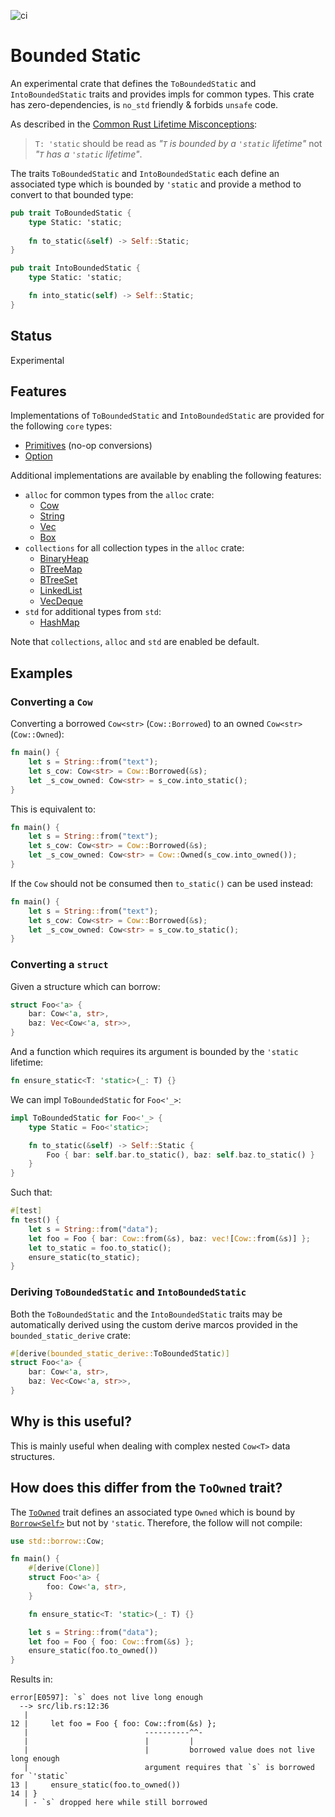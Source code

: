 ![ci](https://github.com/fujiapple852/bounded_static/actions/workflows/ci.yml/badge.svg)

# Bounded Static

An experimental crate that defines the `ToBoundedStatic` and `IntoBoundedStatic` traits and provides impls for common
types.  This crate has zero-dependencies, is `no_std` friendly & forbids `unsafe` code.

As described in
the [Common Rust Lifetime Misconceptions](https://github.com/pretzelhammer/rust-blog/blob/master/posts/common-rust-lifetime-misconceptions.md#2-if-t-static-then-t-must-be-valid-for-the-entire-program):

> `T: 'static` should be read as _"`T` is bounded by a `'static` lifetime"_ not _"`T` has a `'static` lifetime"_.

The traits `ToBoundedStatic` and `IntoBoundedStatic` each define an associated type which is bounded by `'static` and 
provide a method to convert to that bounded type:

```rust
pub trait ToBoundedStatic {
    type Static: 'static;
    
    fn to_static(&self) -> Self::Static;
}

pub trait IntoBoundedStatic {
    type Static: 'static;

    fn into_static(self) -> Self::Static;
}
```

## Status

Experimental

## Features

Implementations of `ToBoundedStatic` and `IntoBoundedStatic` are provided for the following `core` types:

- [Primitives](https://doc.rust-lang.org/core/primitive/index.html) (no-op conversions)
- [Option](https://doc.rust-lang.org/core/option/enum.Option.html)

Additional implementations are available by enabling the following features:

- `alloc` for common types from the `alloc` crate:
  - [Cow](https://doc.rust-lang.org/alloc/borrow/enum.Cow.html)
  - [String](https://doc.rust-lang.org/alloc/string/struct.String.html)
  - [Vec](https://doc.rust-lang.org/alloc/vec/struct.Vec.html)
  - [Box](https://doc.rust-lang.org/alloc/boxed/struct.Box.html)
- `collections` for all collection types in the `alloc` crate:
  - [BinaryHeap](https://doc.rust-lang.org/alloc/collections/binary_heap/struct.BinaryHeap.html)
  - [BTreeMap](https://doc.rust-lang.org/alloc/collections/btree_map/struct.BTreeMap.html)
  - [BTreeSet](https://doc.rust-lang.org/alloc/collections/btree_set/struct.BTreeSet.html)
  - [LinkedList](https://doc.rust-lang.org/alloc/collections/linked_list/struct.LinkedList.html)
  - [VecDeque](https://doc.rust-lang.org/alloc/collections/vec_deque/struct.VecDeque.html)
- `std` for additional types from `std`:
  - [HashMap](https://doc.rust-lang.org/std/collections/struct.HashMap.html)

Note that `collections`, `alloc` and `std` are enabled be default.

## Examples

### Converting a `Cow`

Converting a borrowed `Cow<str>` (`Cow::Borrowed`) to an owned `Cow<str>` (`Cow::Owned`):

```rust
fn main() {
    let s = String::from("text");
    let s_cow: Cow<str> = Cow::Borrowed(&s);
    let _s_cow_owned: Cow<str> = s_cow.into_static();
}
```

This is equivalent to:

```rust
fn main() {
    let s = String::from("text");
    let s_cow: Cow<str> = Cow::Borrowed(&s);
    let _s_cow_owned: Cow<str> = Cow::Owned(s_cow.into_owned());
}
```

If the `Cow` should not be consumed then `to_static()` can be used instead:

```rust
fn main() {
    let s = String::from("text");
    let s_cow: Cow<str> = Cow::Borrowed(&s);
    let _s_cow_owned: Cow<str> = s_cow.to_static();
}
```

### Converting a `struct`

Given a structure which can borrow:

```rust
struct Foo<'a> {
    bar: Cow<'a, str>,
    baz: Vec<Cow<'a, str>>,
}
```

And a function which requires its argument is bounded by the `'static` lifetime:

```rust
fn ensure_static<T: 'static>(_: T) {}
```

We can impl `ToBoundedStatic` for `Foo<'_>`:

```rust
impl ToBoundedStatic for Foo<'_> {
    type Static = Foo<'static>;

    fn to_static(&self) -> Self::Static {
        Foo { bar: self.bar.to_static(), baz: self.baz.to_static() }
    }
}
```

Such that:

```rust
#[test]
fn test() {
    let s = String::from("data");
    let foo = Foo { bar: Cow::from(&s), baz: vec![Cow::from(&s)] };
    let to_static = foo.to_static();
    ensure_static(to_static);
}
```

### Deriving `ToBoundedStatic` and `IntoBoundedStatic`

Both the `ToBoundedStatic` and the `IntoBoundedStatic` traits may be automatically derived using the custom derive
marcos provided in the `bounded_static_derive` crate:

```rust
#[derive(bounded_static_derive::ToBoundedStatic)]
struct Foo<'a> {
    bar: Cow<'a, str>,
    baz: Vec<Cow<'a, str>>,
}
```

## Why is this useful?

This is mainly useful when dealing with complex nested `Cow<T>` data structures.

## How does this differ from the `ToOwned` trait?

The [`ToOwned`](https://doc.rust-lang.org/std/borrow/trait.ToOwned.html) trait defines an associated type `Owned` which
is bound by [`Borrow<Self>`](https://doc.rust-lang.org/std/borrow/trait.Borrow.html) but not by `'static`.  Therefore,
the follow will not compile:

```rust
use std::borrow::Cow;

fn main() {
    #[derive(Clone)]
    struct Foo<'a> {
        foo: Cow<'a, str>,
    }

    fn ensure_static<T: 'static>(_: T) {}

    let s = String::from("data");
    let foo = Foo { foo: Cow::from(&s) };
    ensure_static(foo.to_owned())
}
```

Results in:

```
error[E0597]: `s` does not live long enough
  --> src/lib.rs:12:36
   |
12 |     let foo = Foo { foo: Cow::from(&s) };
   |                          ----------^^-
   |                          |         |
   |                          |         borrowed value does not live long enough
   |                          argument requires that `s` is borrowed for `'static`
13 |     ensure_static(foo.to_owned())
14 | }
   | - `s` dropped here while still borrowed
```